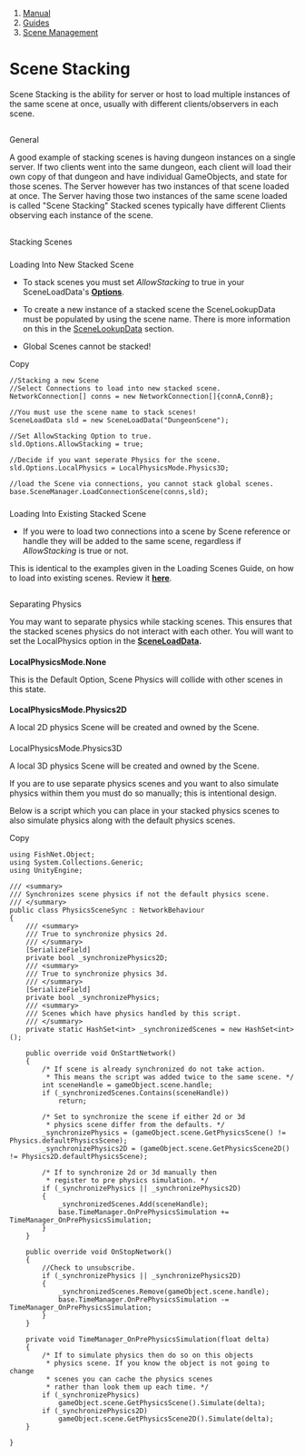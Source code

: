 1.  [Manual](/docs/manual)
3.  [Guides](/docs/manual/guides)
5.  [Scene Management](/docs/manual/guides/scene-management)

# Scene Stacking

Scene Stacking is the ability for server or host to load multiple instances of the same scene at once, usually with different clients/observers in each scene.

## 


General

A good example of stacking scenes is having dungeon instances on a single server. If two clients went into the same dungeon, each client will load their own copy of that dungeon and have individual GameObjects, and state for those scenes. The Server however has two instances of that scene loaded at once. The Server having those two instances of the same scene loaded is called "Scene Stacking" Stacked scenes typically have different Clients observing each instance of the scene.

## 


Stacking Scenes

### 


Loading Into New Stacked Scene

*   To stack scenes you must set _AllowStacking_ to true in your SceneLoadData's [**Options**](/docs/manual/guides/scene-management/scene-data/sceneloaddata#options-1).
    
*   To create a new instance of a stacked scene the SceneLookupData must be populated by using the scene name. There is more information on this in the [SceneLookupData](/docs/manual/guides/scene-management/scene-data/scenelookupdata) section.
    
*   Global Scenes cannot be stacked!
    

Copy

    //Stacking a new Scene
    //Select Connections to load into new stacked scene.
    NetworkConnection[] conns = new NetworkConnection[]{connA,ConnB};
    
    //You must use the scene name to stack scenes!
    SceneLoadData sld = new SceneLoadData("DungeonScene");
    
    //Set AllowStacking Option to true.
    sld.Options.AllowStacking = true;
    
    //Decide if you want seperate Physics for the scene.
    sld.Options.LocalPhysics = LocalPhysicsMode.Physics3D;
    
    //load the Scene via connections, you cannot stack global scenes.
    base.SceneManager.LoadConnectionScene(conns,sld);

### 


Loading Into Existing Stacked Scene

*   If you were to load two connections into a scene by Scene reference or handle they will be added to the same scene, regardless if _AllowStacking_ is true or not.
    

This is identical to the examples given in the Loading Scenes Guide, on how to load into existing scenes. Review it [**here**](/docs/manual/guides/scene-management/loading-scenes#loading-existing-scenes).

## 


Separating Physics

You may want to separate physics while stacking scenes. This ensures that the stacked scenes physics do not interact with each other. You will want to set the LocalPhysics option in the [**SceneLoadData**](/docs/manual/guides/scene-management/scene-data/sceneloaddata)**.**

#### 


**LocalPhysicsMode.None**

This is the Default Option, Scene Physics will collide with other scenes in this state.

#### 


**LocalPhysicsMode.Physics2D**

A local 2D physics Scene will be created and owned by the Scene.

#### 


LocalPhysicsMode.Physics3D

A local 3D physics Scene will be created and owned by the Scene.

If you are to use separate physics scenes and you want to also simulate physics within them you must do so manually; this is intentional design.

Below is a script which you can place in your stacked physics scenes to also simulate physics along with the default physics scenes.

Copy

    using FishNet.Object;
    using System.Collections.Generic;
    using UnityEngine;
    
    /// <summary>
    /// Synchronizes scene physics if not the default physics scene.
    /// </summary>
    public class PhysicsSceneSync : NetworkBehaviour
    {
        /// <summary>
        /// True to synchronize physics 2d.
        /// </summary>
        [SerializeField]
        private bool _synchronizePhysics2D;
        /// <summary>
        /// True to synchronize physics 3d.
        /// </summary>
        [SerializeField]
        private bool _synchronizePhysics;
        /// <summary>
        /// Scenes which have physics handled by this script.
        /// </summary>
        private static HashSet<int> _synchronizedScenes = new HashSet<int>();
    
        public override void OnStartNetwork()
        {
            /* If scene is already synchronized do not take action.
             * This means the script was added twice to the same scene. */
            int sceneHandle = gameObject.scene.handle;
            if (_synchronizedScenes.Contains(sceneHandle))
                return;
    
            /* Set to synchronize the scene if either 2d or 3d
             * physics scene differ from the defaults. */
            _synchronizePhysics = (gameObject.scene.GetPhysicsScene() != Physics.defaultPhysicsScene);
            _synchronizePhysics2D = (gameObject.scene.GetPhysicsScene2D() != Physics2D.defaultPhysicsScene);
    
            /* If to synchronize 2d or 3d manually then
             * register to pre physics simulation. */
            if (_synchronizePhysics || _synchronizePhysics2D)
            {
                _synchronizedScenes.Add(sceneHandle);
                base.TimeManager.OnPrePhysicsSimulation += TimeManager_OnPrePhysicsSimulation;
            }
        }
    
        public override void OnStopNetwork()
        {
            //Check to unsubscribe.
            if (_synchronizePhysics || _synchronizePhysics2D)
            {
                _synchronizedScenes.Remove(gameObject.scene.handle);
                base.TimeManager.OnPrePhysicsSimulation -= TimeManager_OnPrePhysicsSimulation;
            }
        }
    
        private void TimeManager_OnPrePhysicsSimulation(float delta)
        {
            /* If to simulate physics then do so on this objects
             * physics scene. If you know the object is not going to change
             * scenes you can cache the physics scenes
             * rather than look them up each time. */
            if (_synchronizePhysics)
                gameObject.scene.GetPhysicsScene().Simulate(delta);
            if (_synchronizePhysics2D)
                gameObject.scene.GetPhysicsScene2D().Simulate(delta);
        }
    
    }